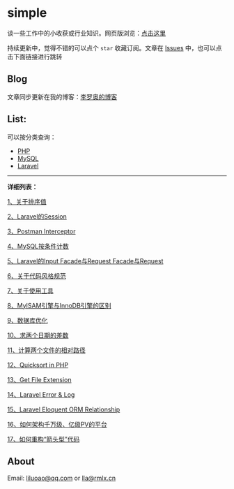 # simple #

谈一些工作中的小收获或行业知识。网页版浏览：[点击这里](https://wtbu703.github.io/simple/)

持续更新中，觉得不错的可以点个 `star` 收藏订阅。文章在 [Issues](https://github.com/wtbu703/simple/issues) 中，也可以点击下面链接进行跳转

**Blog**
------------
文章同步更新在我的博客：[李罗奥的博客](http://liluoao.blog.163.com/ "李罗奥的博客")

**List:**
------------
可以按分类查询：
- [PHP](https://github.com/wtbu703/simple/issues?q=label:php)
- [MySQL](https://github.com/wtbu703/simple/issues?q=label:mysql)
- [Laravel](https://github.com/wtbu703/simple/issues?q=label:laravel)

------------
**详细列表：**

[1、关于排序值](https://github.com/wtbu703/simple/issues/1 "1、关于排序值")

[2、Laravel的Session](https://github.com/wtbu703/simple/issues/2 "2、Laravel的Session")

[3、Postman Interceptor](https://github.com/wtbu703/simple/issues/3 "3、Postman Interceptor")

[4、MySQL按条件计数](https://github.com/wtbu703/simple/issues/4 "4、MySQL按条件计数")

[5、Laravel的Input Facade与Request Facade与Request](https://github.com/wtbu703/simple/issues/5 "5、Laravel的Input Facade与Request Facade与Request")

[6、关于代码风格规范](https://github.com/wtbu703/simple/issues/6 "6、关于代码风格规范")

[7、关于使用工具](https://github.com/wtbu703/simple/issues/7 "7、关于使用工具")

[8、MyISAM引擎与InnoDB引擎的区别](https://github.com/wtbu703/simple/issues/8 "8、MyISAM引擎与InnoDB引擎的区别")

[9、数据库优化](https://github.com/wtbu703/simple/issues/9 "9、数据库优化")

[10、求两个日期的差数](https://github.com/wtbu703/simple/issues/10 "10、求两个日期的差数")

[11、计算两个文件的相对路径](https://github.com/wtbu703/simple/issues/11 "11、计算两个文件的相对路径")

[12、Quicksort in PHP](https://github.com/wtbu703/simple/issues/12 "12、Quicksort in PHP")

[13、Get File Extension](https://github.com/wtbu703/simple/issues/13 "13、Get File Extension")

[14、Laravel Error & Log](https://github.com/wtbu703/simple/issues/14 "14、Laravel Error & Log")

[15、Laravel Eloquent ORM Relationship](https://github.com/wtbu703/simple/issues/15 "15、Laravel Eloquent ORM Relationship")

[16、如何架构千万级、亿级PV的平台](https://github.com/wtbu703/simple/issues/16 "16、如何架构千万级、亿级PV的平台")

[17、如何重构“箭头型”代码](https://github.com/wtbu703/simple/issues/17 "17、如何重构“箭头型”代码")

**About**
------------
Email: liluoao@qq.com 
or lla@rmlx.cn
